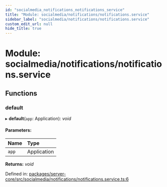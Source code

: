 ```yaml
---
id: "socialmedia_notifications_notifications_service"
title: "Module: socialmedia/notifications/notifications.service"
sidebar_label: "socialmedia/notifications/notifications.service"
custom_edit_url: null
hide_title: true
---
```


# Module: socialmedia/notifications/notifications.service

## Functions

### default

▸ **default**(`app`: Application): *void*

#### Parameters:

Name | Type |
:------ | :------ |
`app` | Application |

**Returns:** *void*

Defined in: [packages/server-core/src/socialmedia/notifications/notifications.service.ts:6](https://github.com/xr3ngine/xr3ngine/blob/65dfcf39a/packages/server-core/src/socialmedia/notifications/notifications.service.ts#L6)
